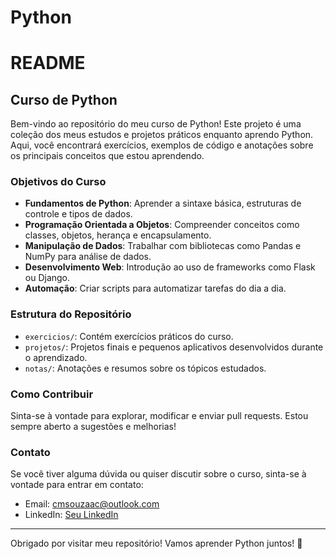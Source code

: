# Python

# README

## Curso de Python

Bem-vindo ao repositório do meu curso de Python! Este projeto é uma coleção dos meus estudos e projetos práticos enquanto aprendo Python. Aqui, você encontrará exercícios, exemplos de código e anotações sobre os principais conceitos que estou aprendendo.

### Objetivos do Curso

- **Fundamentos de Python**: Aprender a sintaxe básica, estruturas de controle e tipos de dados.
- **Programação Orientada a Objetos**: Compreender conceitos como classes, objetos, herança e encapsulamento.
- **Manipulação de Dados**: Trabalhar com bibliotecas como Pandas e NumPy para análise de dados.
- **Desenvolvimento Web**: Introdução ao uso de frameworks como Flask ou Django.
- **Automação**: Criar scripts para automatizar tarefas do dia a dia.

### Estrutura do Repositório

- `exercicios/`: Contém exercícios práticos do curso.
- `projetos/`: Projetos finais e pequenos aplicativos desenvolvidos durante o aprendizado.
- `notas/`: Anotações e resumos sobre os tópicos estudados.

### Como Contribuir

Sinta-se à vontade para explorar, modificar e enviar pull requests. Estou sempre aberto a sugestões e melhorias!

### Contato

Se você tiver alguma dúvida ou quiser discutir sobre o curso, sinta-se à vontade para entrar em contato:

- Email: cmsouzaac@outlook.com
- LinkedIn: [Seu LinkedIn](https://github.com/cmsouzac)

---

Obrigado por visitar meu repositório! Vamos aprender Python juntos! 🚀
